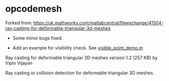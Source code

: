 # opcodemesh

Forked from: https://uk.mathworks.com/matlabcentral/fileexchange/41504-ray-casting-for-deformable-triangular-3d-meshes

* Some minor bugs fixed.

* Add an example for visibility check. See [visible_point_demo.m](/matlab/visible_point_demo.m)

Ray casting for deformable triangular 3D meshes
version 1.2 (257 KB) by Vipin Vijayan

Ray casting or collision detection for deformable triangular 3D meshes.
